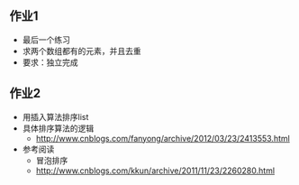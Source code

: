 ## 作业1
* 最后一个练习
* 求两个数组都有的元素，并且去重
* 要求：独立完成


## 作业2

* 用插入算法排序list
* 具体排序算法的逻辑
    - http://www.cnblogs.com/fanyong/archive/2012/03/23/2413553.html
* 参考阅读
    - 冒泡排序
    - http://www.cnblogs.com/kkun/archive/2011/11/23/2260280.html
